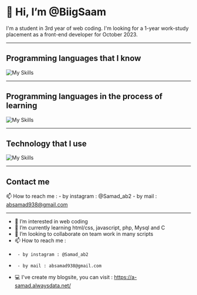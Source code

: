 <h1>👋 Hi, I’m @BiigSaam</h1>
<p>I'm a student in 3rd year of web coding. I'm looking for a 1-year work-study placement as a front-end developer for October 2023.</p>

<hr></hr>

## Programming languages that I know
![My Skills](https://skillicons.dev/icons?i=html,css,js,php,mysql,py,react,sass)
<hr></hr>

## Programming languages in the process of learning
![My Skills](https://skillicons.dev/icons?i=kotlin,vue)
<hr></hr>

## Technology that I use 
![My Skills](https://skillicons.dev/icons?i=vscode,nodejs,aws,git,figma,xd)
<hr></hr>

## Contact me
📫 How to reach me :
      - by instagram : @Samad_ab2
      - by mail : absamad938@gmail.com

<hr></hr>

- 👀 I’m interested in web coding
- 🌱 I’m currently learning html/css, javascript, php, Mysql and C
- 💞️ I’m looking to collaborate on team work in many scripts
- 📫 How to reach me :
-      - by instagram : @Samad_ab2
-      - by mail : absamad938@gmail.com
-  💻 I've create my blogsite, you can visit : https://a-samad.alwaysdata.net/ 

<!---
BiigSaam/BiigSaam is a ✨ special ✨ repository because its `README.md` (this file) appears on your GitHub profile.
You can click the Preview link to take a look at your changes.
--->
